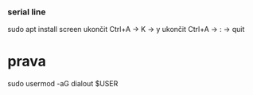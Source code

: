 ### serial line ###
sudo apt install screen
ukončit Ctrl+A -> K -> y
ukončit Ctrl+A -> : -> quit
# prava
sudo usermod -aG dialout $USER

